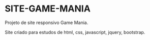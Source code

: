 # SITE-GAME-MANIA

Projeto de site responsivo Game Mania.


Site criado para estudos de html, css, javascript, jquery, bootstrap.



